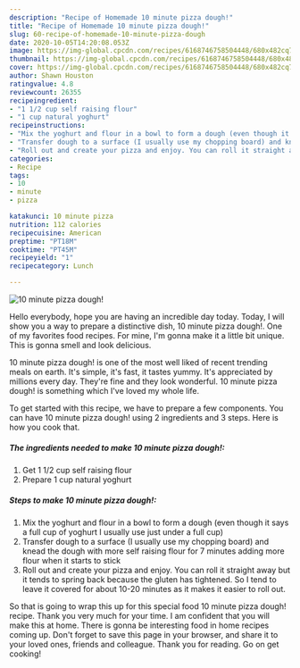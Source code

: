 ```yaml
---
description: "Recipe of Homemade 10 minute pizza dough!"
title: "Recipe of Homemade 10 minute pizza dough!"
slug: 60-recipe-of-homemade-10-minute-pizza-dough
date: 2020-10-05T14:20:08.053Z
image: https://img-global.cpcdn.com/recipes/6168746758504448/680x482cq70/10-minute-pizza-dough-recipe-main-photo.jpg
thumbnail: https://img-global.cpcdn.com/recipes/6168746758504448/680x482cq70/10-minute-pizza-dough-recipe-main-photo.jpg
cover: https://img-global.cpcdn.com/recipes/6168746758504448/680x482cq70/10-minute-pizza-dough-recipe-main-photo.jpg
author: Shawn Houston
ratingvalue: 4.8
reviewcount: 26355
recipeingredient:
- "1 1/2 cup self raising flour"
- "1 cup natural yoghurt"
recipeinstructions:
- "Mix the yoghurt and flour in a bowl to form a dough (even though it says a full cup of yoghurt I usually use just under a full cup)"
- "Transfer dough to a surface (I usually use my chopping board) and knead the dough with more self raising flour for 7 minutes adding more flour when it starts to stick"
- "Roll out and create your pizza and enjoy. You can roll it straight away but it tends to spring back because the gluten has tightened. So I tend to leave it covered for about 10-20 minutes as it makes it easier to roll out."
categories:
- Recipe
tags:
- 10
- minute
- pizza

katakunci: 10 minute pizza 
nutrition: 112 calories
recipecuisine: American
preptime: "PT18M"
cooktime: "PT45M"
recipeyield: "1"
recipecategory: Lunch

---
```



![10 minute pizza dough!](https://img-global.cpcdn.com/recipes/6168746758504448/680x482cq70/10-minute-pizza-dough-recipe-main-photo.jpg)

Hello everybody, hope you are having an incredible day today. Today, I will show you a way to prepare a distinctive dish, 10 minute pizza dough!. One of my favorites food recipes. For mine, I'm gonna make it a little bit unique. This is gonna smell and look delicious.



10 minute pizza dough! is one of the most well liked of recent trending meals on earth. It's simple, it's fast, it tastes yummy. It's appreciated by millions every day. They're fine and they look wonderful. 10 minute pizza dough! is something which I've loved my whole life.


To get started with this recipe, we have to prepare a few components. You can have 10 minute pizza dough! using 2 ingredients and 3 steps. Here is how you cook that.

<!--inarticleads1-->

##### The ingredients needed to make 10 minute pizza dough!:

1. Get 1 1/2 cup self raising flour
1. Prepare 1 cup natural yoghurt




<!--inarticleads2-->

##### Steps to make 10 minute pizza dough!:

1. Mix the yoghurt and flour in a bowl to form a dough (even though it says a full cup of yoghurt I usually use just under a full cup)
1. Transfer dough to a surface (I usually use my chopping board) and knead the dough with more self raising flour for 7 minutes adding more flour when it starts to stick
1. Roll out and create your pizza and enjoy. You can roll it straight away but it tends to spring back because the gluten has tightened. So I tend to leave it covered for about 10-20 minutes as it makes it easier to roll out.




So that is going to wrap this up for this special food 10 minute pizza dough! recipe. Thank you very much for your time. I am confident that you will make this at home. There is gonna be interesting food in home recipes coming up. Don't forget to save this page in your browser, and share it to your loved ones, friends and colleague. Thank you for reading. Go on get cooking!
